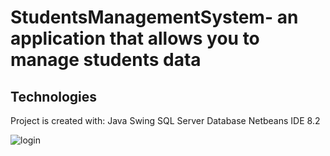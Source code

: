 # StudentsManagementSystem- an application that allows you to manage students data

## Technologies
Project is created with:
Java Swing
SQL Server Database
Netbeans IDE 8.2


![login](https://user-images.githubusercontent.com/41019450/85176180-86c3fe80-b279-11ea-8a4b-ad2530cb2a62.JPG)




